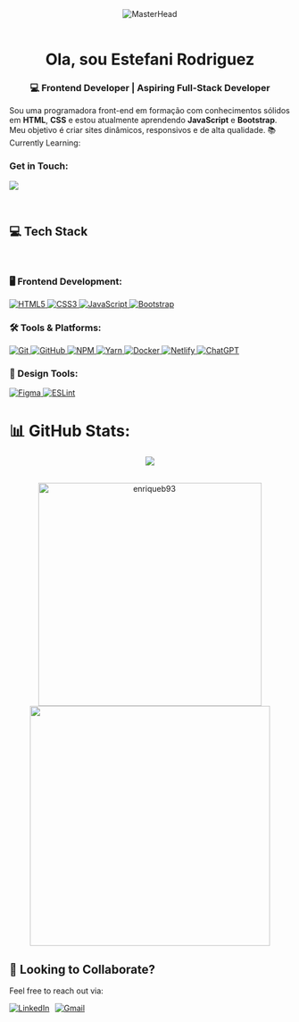 <div align="center">
  <img src="./github-header-image%20(2).png" alt="MasterHead">
</div>
<br>

<h1 align="center">Ola, sou Estefani Rodriguez</h1>
<h3 align="center">💻 Frontend Developer | Aspiring Full-Stack Developer</h3>

Sou uma programadora front-end em formação com conhecimentos sólidos em **HTML**, **CSS** e estou atualmente aprendendo **JavaScript** e **Bootstrap**. Meu objetivo é criar sites dinâmicos, responsivos e de alta qualidade.
📚 Currently Learning:



<h3 align="left"> Get in Touch:</h3>
<p align="left">
  <a href="https://www.linkedin.com/in/enrique-jose-blanco/" target="_blank"> <img align="center" src="https://img.shields.io/badge/LinkedIn-0077B5?style=for-the-badge&logo=linkedin&logoColor=white"/></a>
</p>
<br>
<section id="tech-stack">
  <h2>💻 Tech Stack</h2>

  <div align="left" style="display:flex  justify-content: space-around;   flex-wrap: wrap; gap: 50px;"><br>
    <h3>🖥️ Frontend Development:</h3>
    <a href="https://developer.mozilla.org/en-US/docs/Web/HTML" target="_blank">
      <img src="https://img.shields.io/badge/html5-%23E34F26.svg?style=for-the-badge&logo=html5&logoColor=white" alt="HTML5">
    </a>
    <a href="https://developer.mozilla.org/en-US/docs/Web/CSS" target="_blank">
      <img src="https://img.shields.io/badge/css3-%231572B6.svg?style=for-the-badge&logo=css3&logoColor=white" alt="CSS3">
    </a>
    <a href="https://developer.mozilla.org/en-US/docs/Web/JavaScript" target="_blank">
      <img src="https://img.shields.io/badge/javascript-%23323330.svg?style=for-the-badge&logo=javascript&logoColor=%23F7DF1E" alt="JavaScript">
    </a>
    <a href="https://getbootstrap.com/" target="_blank">
      <img src="https://img.shields.io/badge/bootstrap-%238511FA.svg?style=for-the-badge&logo=bootstrap&logoColor=white" alt="Bootstrap">
    </a>
       <h3>🛠️ Tools & Platforms:</h3>
    <a href="https://git-scm.com/" target="_blank">
      <img src="https://img.shields.io/badge/git-%23F05033.svg?style=for-the-badge&logo=git&logoColor=white" alt="Git">
    </a>
    <a href="https://github.com/" target="_blank">
      <img src="https://img.shields.io/badge/github-%23121011.svg?style=for-the-badge&logo=github&logoColor=white" alt="GitHub">
    </a>
    <a href="https://www.npmjs.com/" target="_blank">
      <img src="https://img.shields.io/badge/NPM-%23CB3837.svg?style=for-the-badge&logo=npm&logoColor=white" alt="NPM">
    </a>
    <a href="https://yarnpkg.com/" target="_blank">
      <img src="https://img.shields.io/badge/yarn-%232C8EBB.svg?style=for-the-badge&logo=yarn&logoColor=white" alt="Yarn">
    </a>
    <a href="https://www.docker.com/" target="_blank">
      <img src="https://img.shields.io/badge/docker-%230db7ed.svg?style=for-the-badge&logo=docker&logoColor=white" alt="Docker">
    </a>
    <a href="https://www.netlify.com/" target="_blank">
      <img src="https://img.shields.io/badge/netlify-%23000000.svg?style=for-the-badge&logo=netlify&logoColor=#00C7B7" alt="Netlify">
    </a>
    <a href="https://openai.com/" target="_blank">
      <img src="https://img.shields.io/badge/ChatGPT-%234A154B.svg?style=for-the-badge&logo=openai&logoColor=white" alt="ChatGPT">
    </a><br>

   <h3>🎨 Design Tools:</h3>
    <a href="https://www.figma.com/" target="_blank">
      <img src="https://img.shields.io/badge/figma-%23F24E1E.svg?style=for-the-badge&logo=figma&logoColor=white" alt="Figma">
    </a>
    <a href="https://eslint.org/" target="_blank">
      <img src="https://img.shields.io/badge/ESLint-4B3263?style=for-the-badge&logo=eslint&logoColor=white" alt="ESLint">
    </a>
  </div>
</section>

# 📊 GitHub Stats:

<div  align="center" > 
  <img  align="center" src="https://github-readme-streak-stats.herokuapp.com/?user=EnriqueB93&theme=blue-green&hide_border=false" /> 
</div>
<br> 
<p align="center"><img  width="400"  src="https://github-readme-stats.vercel.app/api/top-langs/?username=EnriqueB93&theme=blue-green&hide_border=false&include_all_commits=false&count_private=false&layout=compact" alt="enriqueb93" />   <img width="430"   src="https://github-readme-stats.vercel.app/api?username=EnriqueB93&theme=blue-green&hide_border=false&include_all_commits=false&count_private=false" />
</p>

<section id="contact">
  <h2>🤝 Looking to Collaborate?</h2>
  <p>Feel free to reach out via:</p>
  <p style="display: flex; gap: 10px; align-items: center;">
    <a href="https://www.linkedin.com/in/enrique-jose-blanco/" target="_blank">
      <img src="https://img.shields.io/badge/LinkedIn-0077B5?style=for-the-badge&logo=linkedin&logoColor=white" alt="LinkedIn">
    </a>
    <a href="mailto:enriquejblancob93@gmail.com" target="_blank">
      <img src="https://img.shields.io/badge/Gmail-D14836?style=for-the-badge&logo=gmail&logoColor=white" alt="Gmail">
    </a>
  </p>
</section>
